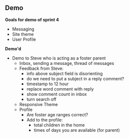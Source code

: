 **Demo**
----------
**Goals for demo of sprint 4**
 - Messaging
 - Site theme
 - User Profile 

**Demo'd**
- Demo to Steve who is acting as a foster parent
	- Inbox, sending a message, thread of messages
	- Feedback from Steve: 
		- info above subject field is disorienting
		- do we need to put a subject in a reply comment?
		- timestamp to 12 hour
		- replace word comment with reply
		- show comment count in inbox
		- turn search off
	- Responsive Theme
	- Profile
		- Are foster age ranges correct?
		- Add to the profile: 
			- total children in the home
			- times of days you are available (for parent)
